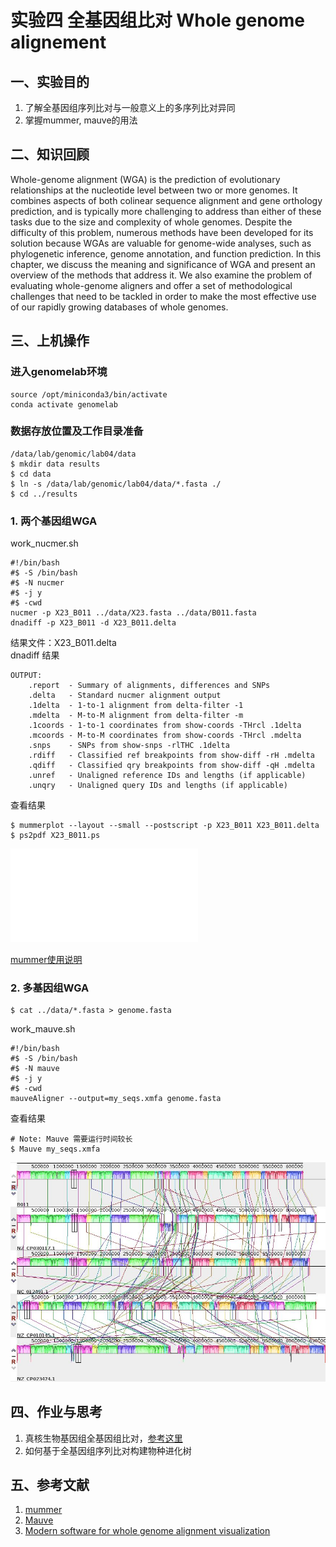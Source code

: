 
# 实验四 全基因组比对 Whole genome alignement  
## 一、实验目的  
1. 了解全基因组序列比对与一般意义上的多序列比对异同  
2. 掌握mummer, mauve的用法

## 二、知识回顾  
Whole-genome alignment (WGA) is the prediction of evolutionary relationships at the nucleotide level between two or more genomes. It combines aspects of both colinear sequence alignment and gene orthology prediction, and is typically more challenging to address than either of these tasks due to the size and complexity of whole genomes. Despite the difficulty of this problem, numerous methods have been developed for its solution because WGAs are valuable for genome-wide analyses, such as phylogenetic inference, genome annotation, and function prediction. In this chapter, we discuss the meaning and significance of WGA and present an overview of the methods that address it. We also examine the problem of evaluating whole-genome aligners and offer a set of methodological challenges that need to be tackled in order to make the most effective use of our rapidly growing databases of whole genomes.  

## 三、上机操作  
### 进入genomelab环境
```
source /opt/miniconda3/bin/activate
conda activate genomelab
```

### 数据存放位置及工作目录准备  
```
/data/lab/genomic/lab04/data
$ mkdir data results
$ cd data
$ ln -s /data/lab/genomic/lab04/data/*.fasta ./
$ cd ../results
```
### 1. 两个基因组WGA  

work_nucmer.sh
```
#!/bin/bash
#$ -S /bin/bash
#$ -N nucmer
#$ -j y
#$ -cwd
nucmer -p X23_B011 ../data/X23.fasta ../data/B011.fasta
dnadiff -p X23_B011 -d X23_B011.delta
```
结果文件：X23_B011.delta  
dnadiff 结果  
```
OUTPUT:
    .report  - Summary of alignments, differences and SNPs
    .delta   - Standard nucmer alignment output
    .1delta  - 1-to-1 alignment from delta-filter -1
    .mdelta  - M-to-M alignment from delta-filter -m
    .1coords - 1-to-1 coordinates from show-coords -THrcl .1delta
    .mcoords - M-to-M coordinates from show-coords -THrcl .mdelta
    .snps    - SNPs from show-snps -rlTHC .1delta
    .rdiff   - Classified ref breakpoints from show-diff -rH .mdelta
    .qdiff   - Classified qry breakpoints from show-diff -qH .mdelta
    .unref   - Unaligned reference IDs and lengths (if applicable)
    .unqry   - Unaligned query IDs and lengths (if applicable)
```
查看结果  
```
$ mummerplot --layout --small --postscript -p X23_B011 X23_B011.delta
$ ps2pdf X23_B011.ps
```
![](./X23_B011.pdf)

[mummer使用说明](https://github.com/mummer4/mummer/blob/master/MANUAL.md)

### 2. 多基因组WGA

```
$ cat ../data/*.fasta > genome.fasta
```

work_mauve.sh  
```
#!/bin/bash
#$ -S /bin/bash
#$ -N mauve
#$ -j y
#$ -cwd
mauveAligner --output=my_seqs.xmfa genome.fasta 
```
查看结果 
```
# Note: Mauve 需要运行时间较长
$ Mauve my_seqs.xmfa
```
![](./mauve.jpg)

## 四、作业与思考  
1. 真核生物基因组全基因组比对，[参考这里](http://genomewiki.ucsc.edu/index.php/Whole_genome_alignment_howto)  
2. 如何基于全基因组序列比对构建物种进化树

## 五、参考文献  
1. [mummer](https://github.com/mummer4/mummer)  
2. [Mauve](http://darlinglab.org/mauve/mauve.html)  
3. [Modern software for whole genome alignment visualization](https://www.biostars.org/p/302859/)  
